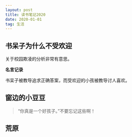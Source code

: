```yaml
---
layout: post
title: 读书笔记2020
date: 2020-01-01
tag: 生活
---
```


## 书呆子为什么不受欢迎
关于校园欺凌的分析非常有意思。

**名言记录**

书呆子被教导追求正确答案，而受欢迎的小孩被教导讨人喜欢。 


## 窗边的小豆豆
> “你真是一个好孩子。”不要忘记这些啊！

## 荒原
